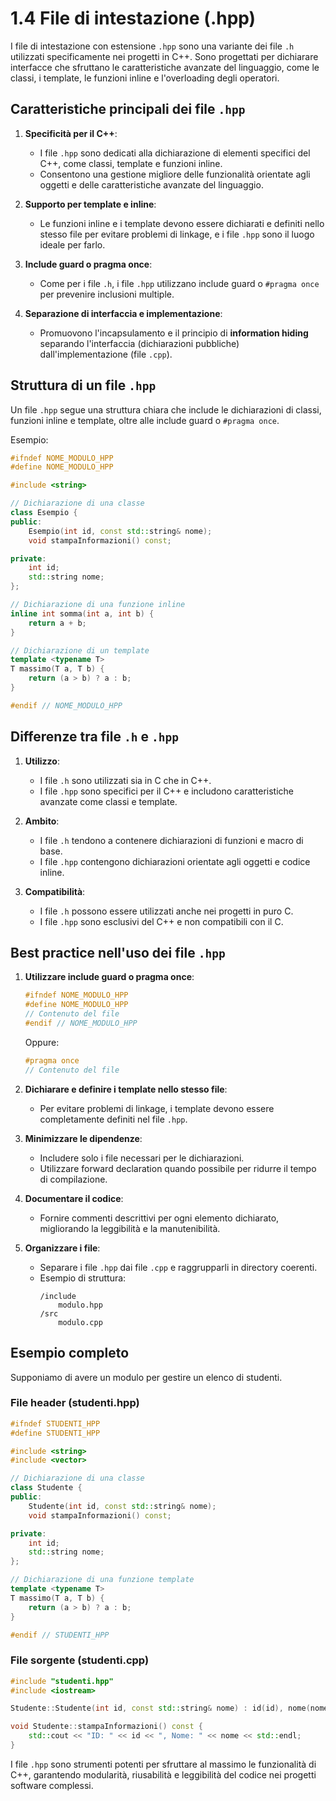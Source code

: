 # 1.4 File di intestazione (.hpp)

I file di intestazione con estensione `.hpp` sono una variante dei file `.h` utilizzati specificamente nei progetti in C++. Sono progettati per dichiarare interfacce che sfruttano le caratteristiche avanzate del linguaggio, come le classi, i template, le funzioni inline e l'overloading degli operatori.

## Caratteristiche principali dei file `.hpp`

1. **Specificità per il C++**:
   - I file `.hpp` sono dedicati alla dichiarazione di elementi specifici del C++, come classi, template e funzioni inline.
   - Consentono una gestione migliore delle funzionalità orientate agli oggetti e delle caratteristiche avanzate del linguaggio.

2. **Supporto per template e inline**:
   - Le funzioni inline e i template devono essere dichiarati e definiti nello stesso file per evitare problemi di linkage, e i file `.hpp` sono il luogo ideale per farlo.

3. **Include guard o pragma once**:
   - Come per i file `.h`, i file `.hpp` utilizzano include guard o `#pragma once` per prevenire inclusioni multiple.

4. **Separazione di interfaccia e implementazione**:
   - Promuovono l'incapsulamento e il principio di **information hiding** separando l'interfaccia (dichiarazioni pubbliche) dall'implementazione (file `.cpp`).

## Struttura di un file `.hpp`

Un file `.hpp` segue una struttura chiara che include le dichiarazioni di classi, funzioni inline e template, oltre alle include guard o `#pragma once`.

Esempio:

```cpp
#ifndef NOME_MODULO_HPP
#define NOME_MODULO_HPP

#include <string>

// Dichiarazione di una classe
class Esempio {
public:
    Esempio(int id, const std::string& nome);
    void stampaInformazioni() const;

private:
    int id;
    std::string nome;
};

// Dichiarazione di una funzione inline
inline int somma(int a, int b) {
    return a + b;
}

// Dichiarazione di un template
template <typename T>
T massimo(T a, T b) {
    return (a > b) ? a : b;
}

#endif // NOME_MODULO_HPP
```

## Differenze tra file `.h` e `.hpp`

1. **Utilizzo**:
   - I file `.h` sono utilizzati sia in C che in C++.
   - I file `.hpp` sono specifici per il C++ e includono caratteristiche avanzate come classi e template.

2. **Ambito**:
   - I file `.h` tendono a contenere dichiarazioni di funzioni e macro di base.
   - I file `.hpp` contengono dichiarazioni orientate agli oggetti e codice inline.

3. **Compatibilità**:
   - I file `.h` possono essere utilizzati anche nei progetti in puro C.
   - I file `.hpp` sono esclusivi del C++ e non compatibili con il C.

## Best practice nell'uso dei file `.hpp`

1. **Utilizzare include guard o pragma once**:

   ```cpp
   #ifndef NOME_MODULO_HPP
   #define NOME_MODULO_HPP
   // Contenuto del file
   #endif // NOME_MODULO_HPP
   ```

   Oppure:

   ```cpp
   #pragma once
   // Contenuto del file
   ```

2. **Dichiarare e definire i template nello stesso file**:
   - Per evitare problemi di linkage, i template devono essere completamente definiti nel file `.hpp`.

3. **Minimizzare le dipendenze**:
   - Includere solo i file necessari per le dichiarazioni.
   - Utilizzare forward declaration quando possibile per ridurre il tempo di compilazione.

4. **Documentare il codice**:
   - Fornire commenti descrittivi per ogni elemento dichiarato, migliorando la leggibilità e la manutenibilità.

5. **Organizzare i file**:
   - Separare i file `.hpp` dai file `.cpp` e raggrupparli in directory coerenti.
   - Esempio di struttura:
     ```
     /include
         modulo.hpp
     /src
         modulo.cpp
     ```

## Esempio completo

Supponiamo di avere un modulo per gestire un elenco di studenti.

### File header (studenti.hpp)

```cpp
#ifndef STUDENTI_HPP
#define STUDENTI_HPP

#include <string>
#include <vector>

// Dichiarazione di una classe
class Studente {
public:
    Studente(int id, const std::string& nome);
    void stampaInformazioni() const;

private:
    int id;
    std::string nome;
};

// Dichiarazione di una funzione template
template <typename T>
T massimo(T a, T b) {
    return (a > b) ? a : b;
}

#endif // STUDENTI_HPP
```

### File sorgente (studenti.cpp)

```cpp
#include "studenti.hpp"
#include <iostream>

Studente::Studente(int id, const std::string& nome) : id(id), nome(nome) {}

void Studente::stampaInformazioni() const {
    std::cout << "ID: " << id << ", Nome: " << nome << std::endl;
}
```

I file `.hpp` sono strumenti potenti per sfruttare al massimo le funzionalità di C++, garantendo modularità, riusabilità e leggibilità del codice nei progetti software complessi.

